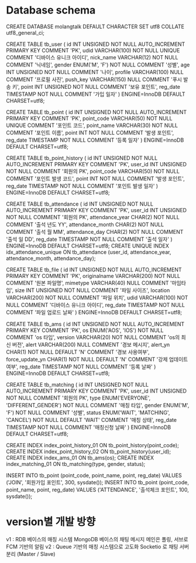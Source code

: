 # Database schema

CREATE DATABASE molangtalk DEFAULT CHARACTER SET utf8 COLLATE utf8_general_ci;

CREATE TABLE tb_user (
    id INT UNSIGNED NOT NULL AUTO_INCREMENT PRIMARY KEY COMMENT 'PK',
    udid VARCHAR(100) NOT NULL UNIQUE COMMENT '디바이스 유니크 아이디',
    nick_name VARCHAR(12) NOT NULL COMMENT '닉네임',
    gender ENUM('M', 'F') NOT NULL COMMENT '성별',
    age INT UNSIGNED NOT NULL COMMENT '나이',
    profile VARCHAR(100) NULL COMMENT '프로필 사진',
    push_key VARCHAR(150) NULL COMMENT '푸시 발송 키',
    point INT UNSIGNED NOT NULL COMMENT '보유 포인트',
    reg_date TIMESTAMP NOT NULL COMMENT '가입 일자'
) ENGINE=InnoDB DEFAULT CHARSET=utf8;

CREATE TABLE tb_point (
    id INT UNSIGNED NOT NULL AUTO_INCREMENT PRIMARY KEY COMMENT 'PK',
    point_code VARCHAR(50) NOT NULL UNIQUE COMMENT '포인트 코드',
    point_name VARCHAR(30) NOT NULL COMMENT '포인트 이름',
    point INT NOT NULL COMMENT '발생 포인트',
    reg_date TIMESTAMP NOT NULL COMMENT '등록 일자'
) ENGINE=InnoDB DEFAULT CHARSET=utf8;

CREATE TABLE tb_point_history (
    id INT UNSIGNED NOT NULL AUTO_INCREMENT PRIMARY KEY COMMENT 'PK',
    user_id INT UNSIGNED NOT NULL COMMENT '회원의 PK',
    point_code VARCHAR(50) NOT NULL COMMENT '포인트 발생 코드',
    point INT NOT NULL COMMENT '발생 포인트',
    reg_date TIMESTAMP NOT NULL COMMENT '포인트 발생 일자'
) ENGINE=InnoDB DEFAULT CHARSET=utf8;

CREATE TABLE tb_attendance (
    id INT UNSIGNED NOT NULL AUTO_INCREMENT PRIMARY KEY COMMENT 'PK',
    user_id INT UNSIGNED NOT NULL COMMENT '회원의 PK',
    attendance_year CHAR(2) NOT NULL COMMENT '출석 년도 YY',
    attendance_month CHAR(2) NOT NULL COMMENT '출석 월 MM',
    attendance_day CHAR(2) NOT NULL COMMENT '출석 일 DD',
    reg_date TIMESTAMP NOT NULL COMMENT '출석 일자'
) ENGINE=InnoDB DEFAULT CHARSET=utf8;
CREATE UNIQUE INDEX idx_attendance_unique ON tb_attendance (user_id, attendance_year, attendance_month, attendance_day);

CREATE TABLE tb_file (
    id INT UNSIGNED NOT NULL AUTO_INCREMENT PRIMARY KEY COMMENT 'PK',
    originalname VARCHAR(200) NOT NULL COMMENT '원본 파일명',
    mimetype VARCHAR(40) NULL COMMENT '마임타입',
    size INT UNSIGNED NOT NULL COMMENT '파일 사이즈',
    location VARCHAR(200) NOT NULL COMMENT '파일 위치',
    udid VARCHAR(100) NOT NULL COMMENT '디바이스 유니크 아이디',
    reg_date TIMESTAMP NOT NULL COMMENT '파일 업로드 날짜'
) ENGINE=InnoDB DEFAULT CHARSET=utf8;

CREATE TABLE tb_ams (
    id INT UNSIGNED NOT NULL AUTO_INCREMENT PRIMARY KEY COMMENT 'PK',
    os ENUM('AOS', 'IOS') NOT NULL COMMENT 'os 타입',
    version VARCHAR(20) NOT NULL COMMENT 'os의 최신 버전',
    alert VARCHAR(200) NULL COMMENT '경보 메시지',
    alert_yn CHAR(1) NOT NULL DEFAULT 'N' COMMENT '경보 사용여부',
    force_update_yn CHAR(1) NOT NULL DEFAULT 'N' COMMENT '강제 업데이트 여부',
    reg_date TIMESTAMP NOT NULL COMMENT '등록 날짜'
) ENGINE=InnoDB DEFAULT CHARSET=utf8;

CREATE TABLE tb_matching (
    id INT UNSIGNED NOT NULL AUTO_INCREMENT PRIMARY KEY COMMENT 'PK',
    user_id INT UNSIGNED NOT NULL COMMENT '회원의 PK',
    type ENUM('EVERYONE', 'DIFFERENT_GENDER') NOT NULL COMMENT '매칭 타입',
    gender ENUM('M', 'F') NOT NULL COMMENT '성별',
    status ENUM('WAIT', 'MATCHING', 'CANCEL') NOT NULL DEFAULT 'WAIT' COMMENT '매칭 상태',
    reg_date TIMESTAMP NOT NULL COMMENT '매칭신청 날짜'
) ENGINE=InnoDB DEFAULT CHARSET=utf8;

CREATE INDEX index_point_history_01 ON tb_point_history(point_code);
CREATE INDEX index_point_history_02 ON tb_point_history(user_id);
CREATE INDEX index_ams_01 ON tb_ams(os);
CREATE INDEX index_matching_01 ON tb_matching(type, gender, status);

INSERT INTO tb_point (point_code, point_name, point, reg_date) VALUES ('JOIN', '회원가입 포인트', 300, sysdate());
INSERT INTO tb_point (point_code, point_name, point, reg_date) VALUES ('ATTENDANCE', '출석체크 포인트', 100, sysdate());

# version별 개발 방향
v1 : 
    RDB 베이스의 매칭 시스템
    MongoDB 베이스의 채팅 메시지
    메인은 폴링, 서브로 FCM 기반의 알림
v2 :
    Queue 기반의 매칭 시스템으로 고도화
    Socketio 로 채팅 서버 분리 (Master / Slave)
    
    
